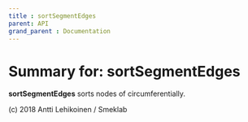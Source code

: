 ```yaml
---
title : sortSegmentEdges
parent: API
grand_parent : Documentation
---
```

# Summary for: **sortSegmentEdges**

**sortSegmentEdges** sorts nodes of circumferentially.


(c) 2018 Antti Lehikoinen / Smeklab

